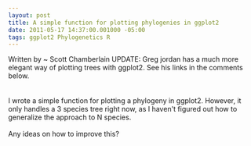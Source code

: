 ```yaml
--- 
layout: post
title: A simple function for plotting phylogenies in ggplot2
date: 2011-05-17 14:37:00.001000 -05:00
tags: ggplot2 Phylogenetics R
---
```


Written by ~ Scott Chamberlain
UPDATE: Greg jordan has a much more elegant way of plotting trees with ggplot2. See his links in the comments below.<br /><br /><br />I wrote a simple function for plotting a phylogeny in ggplot2. However, it only handles a 3 species tree right now, as I haven't figured out how to generalize the approach to N species.<br /><br />Any ideas on how to improve this?<br /><br /><br /><br /><script src="https://gist.github.com/977207.js?file=ggtree_v1.R"></script>
